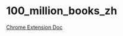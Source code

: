 # 100_million_books_zh

[Chrome Extension Doc](https://crxdoc-zh.appspot.com/extensions/getstarted)
